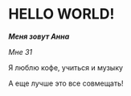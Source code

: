 # HELLO WORLD!

**_Меня зовут Анна_**

_Мне 31_

Я люблю кофе, учиться и музыку

А еще лучше это все совмещать!
